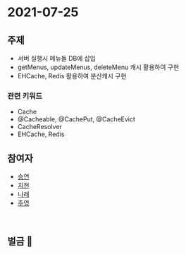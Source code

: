 # 2021-07-25

## 주제

- 서버 실행시 메뉴들 DB에 삽입
- getMenus, updateMenus, deleteMenu 캐시 활용하여 구현
- EHCache, Redis 활용하여 분산캐시 구현

### 관련 키워드
- Cache
- @Cacheable, @CachePut, @CacheEvict
- CacheResolver
- EHCache, Redis

## 참여자
- [승연](https://github.com/ssyoni)
- [지현](https://github.com/choejee)
- [나래](https://github.com/mumblecoder)
- [주영](https://github.com/pamyferret)
  
<br/>

## 벌금 💸
